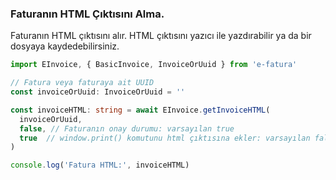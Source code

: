 ### Faturanın HTML Çıktısını Alma.

Faturanın HTML çıktısını alır. HTML çıktısını yazıcı ile yazdırabilir ya da bir dosyaya kaydedebilirsiniz.

```typescript
import EInvoice, { BasicInvoice, InvoiceOrUuid } from 'e-fatura'

// Fatura veya faturaya ait UUID
const invoiceOrUuid: InvoiceOrUuid = ''

const invoiceHTML: string = await EInvoice.getInvoiceHTML(
  invoiceOrUuid,
  false, // Faturanın onay durumu: varsayılan true
  true  // window.print() komutunu html çıktısına ekler: varsayılan false
)

console.log('Fatura HTML:', invoiceHTML)
```
